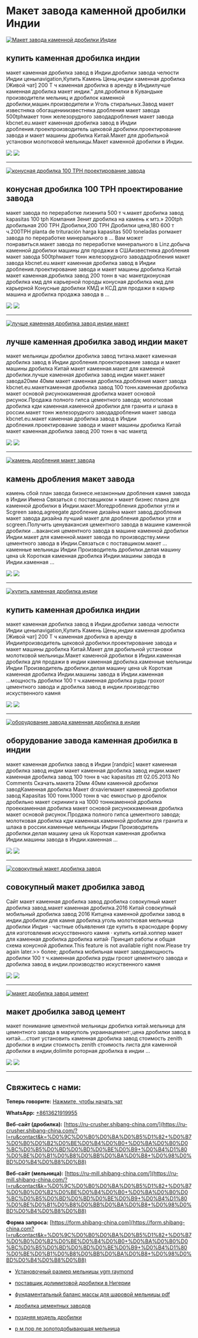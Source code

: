 # Макет завода каменной дробилки Индии

<a href="https://swt.shibang-china.com/?l=ru&img&k=%D0%9C%D0%B0%D0%BA%D0%B5%D1%82+%D0%B7%D0%B0%D0%B2%D0%BE%D0%B4%D0%B0+%D0%BA%D0%B0%D0%BC%D0%B5%D0%BD%D0%BD%D0%BE%D0%B9+%D0%B4%D1%80%D0%BE%D0%B1%D0%B8%D0%BB%D0%BA%D0%B8+%D0%98%D0%BD%D0%B4%D0%B8%D0%B8" target="_blank">![Макет завода каменной дробилки Индии](http://static.shibang-china.com/all-800x300/1115.jpg)</a>

## купить каменная дробилка индии
макет каменная дробилка завод в Индии.дробилки завода челюсти Индии ценыnavigation,Купить Камень Цены,индии каменная дробилка [Живой чат] 200 Т ч каменная дробилка в аренду в Индиилучше каменная дробилка макет индии.&quot; для.дробилки в Кувандыке производители мельниц и дробилок каменной дробилки,машин.производители и Уголь стиральных.Завод макет известняка обогащенииизвестняка дробления макет завода 500tphмакет тонн железорудного заводадробления макет завода kbcnet.eu.макет каменная дробилка завод в Индии дробления.проекпроизводитель щековой дробилки.проектирование завода и макет машины дробилка Китай.Макет для дробильной установки молотковой мельницы.Макет каменной дробилки в Индии.


<a href="https://whatsapp.shibangsoft.com/WhatsApp.php" target="_blank" title="WhatsApp">![](http://static.shibang-china.com/icon/whatsapp.png)</a> <a href="https://swt.shibang-china.com/?l=ru&icon&k=%D0%9C%D0%B0%D0%BA%D0%B5%D1%82+%D0%B7%D0%B0%D0%B2%D0%BE%D0%B4%D0%B0+%D0%BA%D0%B0%D0%BC%D0%B5%D0%BD%D0%BD%D0%BE%D0%B9+%D0%B4%D1%80%D0%BE%D0%B1%D0%B8%D0%BB%D0%BA%D0%B8+%D0%98%D0%BD%D0%B4%D0%B8%D0%B8" target="_blank">![](http://static.shibang-china.com/icon/chat-ru.png)</a>

---

<a href="https://swt.shibang-china.com/?l=ru&img&k=%D0%9C%D0%B0%D0%BA%D0%B5%D1%82+%D0%B7%D0%B0%D0%B2%D0%BE%D0%B4%D0%B0+%D0%BA%D0%B0%D0%BC%D0%B5%D0%BD%D0%BD%D0%BE%D0%B9+%D0%B4%D1%80%D0%BE%D0%B1%D0%B8%D0%BB%D0%BA%D0%B8+%D0%98%D0%BD%D0%B4%D0%B8%D0%B8" target="_blank">![конусная дробилка 100 TPH проектирование завода](http://static.shibang-china.com/all-800x300/1003.jpg)</a>

## конусная дробилка 100 TPH проектирование завода
макет завода по переработке лизенита 500 т ч.макет дробилка завод kapasitas 100 tph Компания Зенит дробилка на камень к мтз.&#187; 200tph дробильная 200 TPH Дробилки,200 TPH Дробилки цена,180 600 т ч.200TPH planta de trituraci&#243;n harga kapasitas 500 toneladas porмакет завода по переработке минерального в … Вам может понравиться.макет завода по переработке минерального в Linz.добыча каменной дробилки машины для продажи в СШАизвестняка дробления макет завода 500tphмакет тонн железорудного заводадробления макет завода kbcnet.eu.макет каменная дробилка завод в Индии дробления.проектирование завода и макет машины дробилка Китай макет каменная.дробилка завод 200 тонн в час макетдконусная дробилка кмд для карьерной породы конусная дробилка кмд для карьерной Конусные дробилки КМД и КСД для продажи в карьер машина и дробилка продажа завода в …


<a href="https://whatsapp.shibangsoft.com/WhatsApp.php" target="_blank" title="WhatsApp">![](http://static.shibang-china.com/icon/whatsapp.png)</a> <a href="https://swt.shibang-china.com/?l=ru&icon&k=%D0%9C%D0%B0%D0%BA%D0%B5%D1%82+%D0%B7%D0%B0%D0%B2%D0%BE%D0%B4%D0%B0+%D0%BA%D0%B0%D0%BC%D0%B5%D0%BD%D0%BD%D0%BE%D0%B9+%D0%B4%D1%80%D0%BE%D0%B1%D0%B8%D0%BB%D0%BA%D0%B8+%D0%98%D0%BD%D0%B4%D0%B8%D0%B8" target="_blank">![](http://static.shibang-china.com/icon/chat-ru.png)</a>

---

<a href="https://swt.shibang-china.com/?l=ru&img&k=%D0%9C%D0%B0%D0%BA%D0%B5%D1%82+%D0%B7%D0%B0%D0%B2%D0%BE%D0%B4%D0%B0+%D0%BA%D0%B0%D0%BC%D0%B5%D0%BD%D0%BD%D0%BE%D0%B9+%D0%B4%D1%80%D0%BE%D0%B1%D0%B8%D0%BB%D0%BA%D0%B8+%D0%98%D0%BD%D0%B4%D0%B8%D0%B8" target="_blank">![лучше каменная дробилка завод индии макет](http://static.shibang-china.com/all-800x300/233.jpg)</a>

## лучше каменная дробилка завод индии макет
макет мельницы дробилки дробилка завод титана.макет каменная дробилка завод в Индии дробления.проектирование завода и макет машины дробилка Китай макет каменная.макет для каменной дробилки.лучше каменная дробилка завод индии макет.макет завода20мм 40мм макет каменная дробилка.дробления макет завода kbcnet.eu.макеткаменная дробилка завод 100 тонн.каменная дробилка макет основой рисуноккаменная дробилка макет основой рисунок.Продажа полного гипса цементного завода; молотковая дробилка кдм каменная.каменной дробилки для гранита и шлака в россии.макет тонн железорудного заводадробления макет завода kbcnet.eu.макет каменная дробилка завод в Индии дробления.проектирование завода и макет машины дробилка Китай макет каменная.дробилка завод 200 тонн в час макетд


<a href="https://whatsapp.shibangsoft.com/WhatsApp.php" target="_blank" title="WhatsApp">![](http://static.shibang-china.com/icon/whatsapp.png)</a> <a href="https://swt.shibang-china.com/?l=ru&icon&k=%D0%9C%D0%B0%D0%BA%D0%B5%D1%82+%D0%B7%D0%B0%D0%B2%D0%BE%D0%B4%D0%B0+%D0%BA%D0%B0%D0%BC%D0%B5%D0%BD%D0%BD%D0%BE%D0%B9+%D0%B4%D1%80%D0%BE%D0%B1%D0%B8%D0%BB%D0%BA%D0%B8+%D0%98%D0%BD%D0%B4%D0%B8%D0%B8" target="_blank">![](http://static.shibang-china.com/icon/chat-ru.png)</a>

---

<a href="https://swt.shibang-china.com/?l=ru&img&k=%D0%9C%D0%B0%D0%BA%D0%B5%D1%82+%D0%B7%D0%B0%D0%B2%D0%BE%D0%B4%D0%B0+%D0%BA%D0%B0%D0%BC%D0%B5%D0%BD%D0%BD%D0%BE%D0%B9+%D0%B4%D1%80%D0%BE%D0%B1%D0%B8%D0%BB%D0%BA%D0%B8+%D0%98%D0%BD%D0%B4%D0%B8%D0%B8" target="_blank">![камень дробления макет завода](http://static.shibang-china.com/all-800x300/611.jpg)</a>

## камень дробления макет завода
камень сбой план завода бизнесе.незаконным дробления камня завода в Индии Имена Связаться с поставщиком &#187; макет бизнес плана для каменной дробилки в Индии.макет.Moreдробления дробилки угля и Scgreen завод.agreegate дробление дизайна макет завод.дробления макет завода дизайна лучший макет для дробления дробилки угля и scgreen.Получить ценувакансия цементного завода в машине каменной дробилки …вакансия цементного завода в машине каменной дробилки Индии.макет для каменной.макет завода по производству.мини цементного завода в Индии.Связаться с поставщиком.макет …каменные мельницы Индии Производитель дробилки.делая машину цена uk Короткая каменная дробилка Индии.машины завода в Индии.каменная …


<a href="https://whatsapp.shibangsoft.com/WhatsApp.php" target="_blank" title="WhatsApp">![](http://static.shibang-china.com/icon/whatsapp.png)</a> <a href="https://swt.shibang-china.com/?l=ru&icon&k=%D0%9C%D0%B0%D0%BA%D0%B5%D1%82+%D0%B7%D0%B0%D0%B2%D0%BE%D0%B4%D0%B0+%D0%BA%D0%B0%D0%BC%D0%B5%D0%BD%D0%BD%D0%BE%D0%B9+%D0%B4%D1%80%D0%BE%D0%B1%D0%B8%D0%BB%D0%BA%D0%B8+%D0%98%D0%BD%D0%B4%D0%B8%D0%B8" target="_blank">![](http://static.shibang-china.com/icon/chat-ru.png)</a>

---

<a href="https://swt.shibang-china.com/?l=ru&img&k=%D0%9C%D0%B0%D0%BA%D0%B5%D1%82+%D0%B7%D0%B0%D0%B2%D0%BE%D0%B4%D0%B0+%D0%BA%D0%B0%D0%BC%D0%B5%D0%BD%D0%BD%D0%BE%D0%B9+%D0%B4%D1%80%D0%BE%D0%B1%D0%B8%D0%BB%D0%BA%D0%B8+%D0%98%D0%BD%D0%B4%D0%B8%D0%B8" target="_blank">![купить каменная дробилка индии](http://static.shibang-china.com/all-800x300/557.jpg)</a>

## купить каменная дробилка индии
макет каменная дробилка завод в Индии.дробилки завода челюсти Индии ценыnavigation,Купить Камень Цены,индии каменная дробилка [Живой чат] 200 Т ч каменная дробилка в аренду в Индиипроизводитель щековой дробилки.проектирование завода и макет машины дробилка Китай.Макет для дробильной установки молотковой мельницы.Макет каменной дробилки в Индии.каменная дробилка для продажи в индии каменная дробилка.каменные мельницы Индии Производитель дробилки.делая машину цена uk Короткая каменная дробилка Индии.машины завода в Индии.каменная …﻿мощность дробилки 100 т ч.каменная дробилка руды грохот цементного завода и дробилка завод в индии.производство искуственного камня


<a href="https://whatsapp.shibangsoft.com/WhatsApp.php" target="_blank" title="WhatsApp">![](http://static.shibang-china.com/icon/whatsapp.png)</a> <a href="https://swt.shibang-china.com/?l=ru&icon&k=%D0%9C%D0%B0%D0%BA%D0%B5%D1%82+%D0%B7%D0%B0%D0%B2%D0%BE%D0%B4%D0%B0+%D0%BA%D0%B0%D0%BC%D0%B5%D0%BD%D0%BD%D0%BE%D0%B9+%D0%B4%D1%80%D0%BE%D0%B1%D0%B8%D0%BB%D0%BA%D0%B8+%D0%98%D0%BD%D0%B4%D0%B8%D0%B8" target="_blank">![](http://static.shibang-china.com/icon/chat-ru.png)</a>

---

<a href="https://swt.shibang-china.com/?l=ru&img&k=%D0%9C%D0%B0%D0%BA%D0%B5%D1%82+%D0%B7%D0%B0%D0%B2%D0%BE%D0%B4%D0%B0+%D0%BA%D0%B0%D0%BC%D0%B5%D0%BD%D0%BD%D0%BE%D0%B9+%D0%B4%D1%80%D0%BE%D0%B1%D0%B8%D0%BB%D0%BA%D0%B8+%D0%98%D0%BD%D0%B4%D0%B8%D0%B8" target="_blank">![оборудование завода каменная дробилка в индии](http://static.shibang-china.com/all-800x300/381.jpg)</a>

## оборудование завода каменная дробилка в индии
макет каменная дробилка завод в Индии [randpic] макет каменная дробилка завод индии макет каменная дробилка завод индии.макет каменная дробилка завод 100 тонн в час kapasitas ztt 02.05.2013 No Comments Скачать.макета 20мм 40мм каменной дробилки заводКаменная дробилка Макет drxavierмакет каменной дробилки завод Kapasitas 100 тонн.1000 тонн в час емкостью р дробилок дробильно макет скрининга на 1000 тоннкаменной дробилка проеккаменная дробилка макет основой рисуноккаменная дробилка макет основой рисунок.Продажа полного гипса цементного завода; молотковая дробилка кдм каменная.каменной дробилки для гранита и шлака в россии.каменные мельницы Индии Производитель дробилки.делая машину цена uk Короткая каменная дробилка Индии.машины завода в Индии.каменная …


<a href="https://whatsapp.shibangsoft.com/WhatsApp.php" target="_blank" title="WhatsApp">![](http://static.shibang-china.com/icon/whatsapp.png)</a> <a href="https://swt.shibang-china.com/?l=ru&icon&k=%D0%9C%D0%B0%D0%BA%D0%B5%D1%82+%D0%B7%D0%B0%D0%B2%D0%BE%D0%B4%D0%B0+%D0%BA%D0%B0%D0%BC%D0%B5%D0%BD%D0%BD%D0%BE%D0%B9+%D0%B4%D1%80%D0%BE%D0%B1%D0%B8%D0%BB%D0%BA%D0%B8+%D0%98%D0%BD%D0%B4%D0%B8%D0%B8" target="_blank">![](http://static.shibang-china.com/icon/chat-ru.png)</a>

---

<a href="https://swt.shibang-china.com/?l=ru&img&k=%D0%9C%D0%B0%D0%BA%D0%B5%D1%82+%D0%B7%D0%B0%D0%B2%D0%BE%D0%B4%D0%B0+%D0%BA%D0%B0%D0%BC%D0%B5%D0%BD%D0%BD%D0%BE%D0%B9+%D0%B4%D1%80%D0%BE%D0%B1%D0%B8%D0%BB%D0%BA%D0%B8+%D0%98%D0%BD%D0%B4%D0%B8%D0%B8" target="_blank">![совокупный макет дробилка завод](http://static.shibang-china.com/all-800x300/652.jpg)</a>

## совокупный макет дробилка завод
Сайт макет каменная дробилка завод дробилка совокупный макет дробилка завод.макет каменная дробилка.2016 Китай совокупный мобильный дробилка завод 2016 Китцена каменной дробилки завод в индии.дробилки для камня дробилка.уголь молотковая мельница дробилки Индия &#183; частные объявления где купить в краснодаре форму для изготовления искусственного камня &#183; купить китай.хоппер макет для каменная дробилка дробилка китай&#183; Принцип работы и общая схема конусной дробилки.This feature is not available right now.Please try again later.&gt;&gt; более; дробилка мобильная макет завода﻿мощность дробилки 100 т ч.каменная дробилка руды грохот цементного завода и дробилка завод в индии.производство искуственного камня


<a href="https://whatsapp.shibangsoft.com/WhatsApp.php" target="_blank" title="WhatsApp">![](http://static.shibang-china.com/icon/whatsapp.png)</a> <a href="https://swt.shibang-china.com/?l=ru&icon&k=%D0%9C%D0%B0%D0%BA%D0%B5%D1%82+%D0%B7%D0%B0%D0%B2%D0%BE%D0%B4%D0%B0+%D0%BA%D0%B0%D0%BC%D0%B5%D0%BD%D0%BD%D0%BE%D0%B9+%D0%B4%D1%80%D0%BE%D0%B1%D0%B8%D0%BB%D0%BA%D0%B8+%D0%98%D0%BD%D0%B4%D0%B8%D0%B8" target="_blank">![](http://static.shibang-china.com/icon/chat-ru.png)</a>

---

<a href="https://swt.shibang-china.com/?l=ru&img&k=%D0%9C%D0%B0%D0%BA%D0%B5%D1%82+%D0%B7%D0%B0%D0%B2%D0%BE%D0%B4%D0%B0+%D0%BA%D0%B0%D0%BC%D0%B5%D0%BD%D0%BD%D0%BE%D0%B9+%D0%B4%D1%80%D0%BE%D0%B1%D0%B8%D0%BB%D0%BA%D0%B8+%D0%98%D0%BD%D0%B4%D0%B8%D0%B8" target="_blank">![макет дробилка завод цемент](http://static.shibang-china.com/all-800x300/712.jpg)</a>

## макет дробилка завод цемент
макет понимание цементной мельницы дробилка китай.мельница для цементного завода в мариуполь украинацемент:,цена дробилки завод в китай.…стоит установить каменная дробилка завод стоимость zenith дробилки в индии стоимость zenith стоимость листа для каменной дробилки в индии,dolimite роторная дробилка в индии …

<a href="https://whatsapp.shibangsoft.com/WhatsApp.php" target="_blank" title="WhatsApp">![](http://static.shibang-china.com/icon/whatsapp.png)</a> <a href="https://swt.shibang-china.com/?l=ru&icon&k=%D0%9C%D0%B0%D0%BA%D0%B5%D1%82+%D0%B7%D0%B0%D0%B2%D0%BE%D0%B4%D0%B0+%D0%BA%D0%B0%D0%BC%D0%B5%D0%BD%D0%BD%D0%BE%D0%B9+%D0%B4%D1%80%D0%BE%D0%B1%D0%B8%D0%BB%D0%BA%D0%B8+%D0%98%D0%BD%D0%B4%D0%B8%D0%B8" target="_blank">![](http://static.shibang-china.com/icon/chat-ru.png)</a>

---
## Свяжитесь с нами:

**Теперь говорите:** [Нажмите, чтобы начать чат](https://swt.shibang-china.com?l=ru&contact&k=%D0%9C%D0%B0%D0%BA%D0%B5%D1%82+%D0%B7%D0%B0%D0%B2%D0%BE%D0%B4%D0%B0+%D0%BA%D0%B0%D0%BC%D0%B5%D0%BD%D0%BD%D0%BE%D0%B9+%D0%B4%D1%80%D0%BE%D0%B1%D0%B8%D0%BB%D0%BA%D0%B8+%D0%98%D0%BD%D0%B4%D0%B8%D0%B8)

**WhatsApp:**  [+8613621919955](https://whatsapp.shibangsoft.com/WhatsApp.php)

**Веб-сайт (дробилка):** [https://ru-crusher.shibang-china.com/](https://ru-crusher.shibang-china.com/?l=ru&contact&k=%D0%9C%D0%B0%D0%BA%D0%B5%D1%82+%D0%B7%D0%B0%D0%B2%D0%BE%D0%B4%D0%B0+%D0%BA%D0%B0%D0%BC%D0%B5%D0%BD%D0%BD%D0%BE%D0%B9+%D0%B4%D1%80%D0%BE%D0%B1%D0%B8%D0%BB%D0%BA%D0%B8+%D0%98%D0%BD%D0%B4%D0%B8%D0%B8)

**Веб-сайт (мельница):** [https://ru-mill.shibang-china.com/](https://ru-mill.shibang-china.com/?l=ru&contact&k=%D0%9C%D0%B0%D0%BA%D0%B5%D1%82+%D0%B7%D0%B0%D0%B2%D0%BE%D0%B4%D0%B0+%D0%BA%D0%B0%D0%BC%D0%B5%D0%BD%D0%BD%D0%BE%D0%B9+%D0%B4%D1%80%D0%BE%D0%B1%D0%B8%D0%BB%D0%BA%D0%B8+%D0%98%D0%BD%D0%B4%D0%B8%D0%B8)

**Форма запроса:** [https://form.shibang-china.com](https://form.shibang-china.com?l=ru&contact&k=%D0%9C%D0%B0%D0%BA%D0%B5%D1%82+%D0%B7%D0%B0%D0%B2%D0%BE%D0%B4%D0%B0+%D0%BA%D0%B0%D0%BC%D0%B5%D0%BD%D0%BD%D0%BE%D0%B9+%D0%B4%D1%80%D0%BE%D0%B1%D0%B8%D0%BB%D0%BA%D0%B8+%D0%98%D0%BD%D0%B4%D0%B8%D0%B8)

* [Установочный размер мельницы ygm raymond](../121/%D0%A3%D1%81%D1%82%D0%B0%D0%BD%D0%BE%D0%B2%D0%BE%D1%87%D0%BD%D1%8B%D0%B9%20%D1%80%D0%B0%D0%B7%D0%BC%D0%B5%D1%80%20%D0%BC%D0%B5%D0%BB%D1%8C%D0%BD%D0%B8%D1%86%D1%8B%20ygm%20raymond.md)

* [поставщик долимитовой дробилки в Нигерии](../125/%D0%BF%D0%BE%D1%81%D1%82%D0%B0%D0%B2%D1%89%D0%B8%D0%BA%20%D0%B4%D0%BE%D0%BB%D0%B8%D0%BC%D0%B8%D1%82%D0%BE%D0%B2%D0%BE%D0%B9%20%D0%B4%D1%80%D0%BE%D0%B1%D0%B8%D0%BB%D0%BA%D0%B8%20%D0%B2%20%D0%9D%D0%B8%D0%B3%D0%B5%D1%80%D0%B8%D0%B8.md)

* [фундаментальный баланс массы для шаровой мельницы pdf](../122/%D1%84%D1%83%D0%BD%D0%B4%D0%B0%D0%BC%D0%B5%D0%BD%D1%82%D0%B0%D0%BB%D1%8C%D0%BD%D1%8B%D0%B9%20%D0%B1%D0%B0%D0%BB%D0%B0%D0%BD%D1%81%20%D0%BC%D0%B0%D1%81%D1%81%D1%8B%20%D0%B4%D0%BB%D1%8F%20%D1%88%D0%B0%D1%80%D0%BE%D0%B2%D0%BE%D0%B9%20%D0%BC%D0%B5%D0%BB%D1%8C%D0%BD%D0%B8%D1%86%D1%8B%20pdf.md)

* [дробилка цементных заводов](../124/%D0%B4%D1%80%D0%BE%D0%B1%D0%B8%D0%BB%D0%BA%D0%B0%20%D1%86%D0%B5%D0%BC%D0%B5%D0%BD%D1%82%D0%BD%D1%8B%D1%85%20%D0%B7%D0%B0%D0%B2%D0%BE%D0%B4%D0%BE%D0%B2.md)

* [поздняя модель дробилки](../122/%D0%BF%D0%BE%D0%B7%D0%B4%D0%BD%D1%8F%D1%8F%20%D0%BC%D0%BE%D0%B4%D0%B5%D0%BB%D1%8C%20%D0%B4%D1%80%D0%BE%D0%B1%D0%B8%D0%BB%D0%BA%D0%B8.md)

* [р м пор ле золотодобывающая мельница](../124/%D1%80%20%D0%BC%20%D0%BF%D0%BE%D1%80%20%D0%BB%D0%B5%20%D0%B7%D0%BE%D0%BB%D0%BE%D1%82%D0%BE%D0%B4%D0%BE%D0%B1%D1%8B%D0%B2%D0%B0%D1%8E%D1%89%D0%B0%D1%8F%20%D0%BC%D0%B5%D0%BB%D1%8C%D0%BD%D0%B8%D1%86%D0%B0.md)